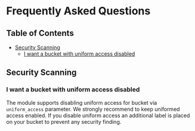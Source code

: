 # Frequently Asked Questions
<!-- START doctoc generated TOC please keep comment here to allow auto update -->
<!-- DON'T EDIT THIS SECTION, INSTEAD RE-RUN doctoc TO UPDATE -->
## Table of Contents

- [Security Scanning](#security-scanning)
  - [I want a bucket with uniform access disabled](#i-want-a-bucket-with-uniform-access-disabled)

<!-- END doctoc generated TOC please keep comment here to allow auto update -->

## Security Scanning
### I want a bucket with uniform access disabled
The module supports disabling uniform access for bucket via `uniform_access` parameter. We strongly recommend to keep uniformed access enabled.
If you disable uniform access an additional label is placed on your bucket to prevent any security finding.
